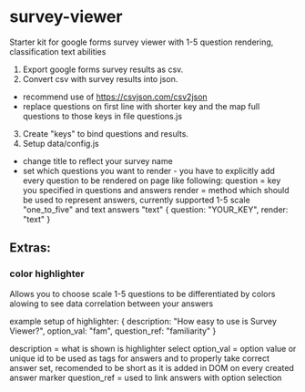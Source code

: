 # survey-viewer
Starter kit for google forms survey viewer with 1-5 question rendering, classification text abilities

1. Export google forms survey results as csv.
2. Convert csv with survey results into json.
  - recommend use of https://csvjson.com/csv2json
  - replace questions on first line with shorter key and the map full questions to those keys in file questions.js
3. Create "keys" to bind questions and results.
4. Setup data/config.js
  - change title to reflect your survey name
  - set which questions you want to render - you have to explicitly add every question to be rendered on page like following:
    question = key you specified in questions and answers
    render = method which should be used to represent answers, currently supported 1-5 scale "one_to_five" and text answers "text"
    { question: "YOUR_KEY", render: "text" }
    
## Extras:
### color highlighter
Allows you to choose scale 1-5 questions to be differentiated by colors alowing to see data correlation between your answers

example setup of highlighter:
{ description: "How easy to use is Survey Viewer?", option_val: "fam", question_ref: "familiarity" }

description = what is shown is highlighter select
option_val = option value or unique id to be used as tags for answers and to properly take correct answer set, recomended to be short as it is added in DOM on every created answer marker
question_ref = used to link answers with option selection
